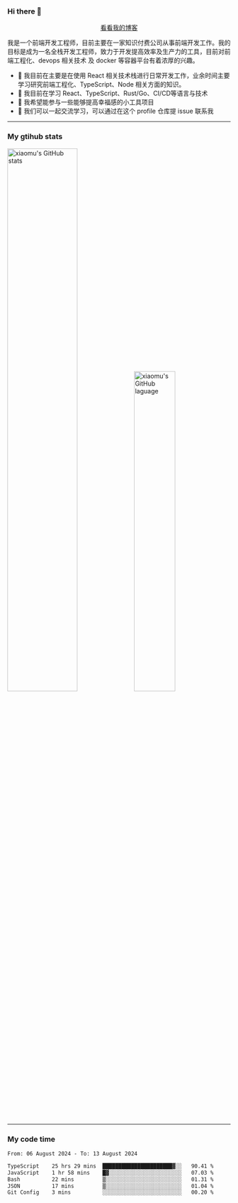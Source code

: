### Hi there 👋

<p align="center">
  <a href="https://blog.realjacket.fun">看看我的博客</a>
</p>

我是一个前端开发工程师，目前主要在一家知识付费公司从事前端开发工作。我的目标是成为一名全栈开发工程师，致力于开发提高效率及生产力的工具，目前对前端工程化、devops 相关技术 及 docker 等容器平台有着浓厚的兴趣。

- 🔭 我目前在主要是在使用 React 相关技术栈进行日常开发工作，业余时间主要学习研究前端工程化、TypeScript、Node 相关方面的知识。
- 🌱 我目前在学习 React、TypeScript、Rust/Go、CI/CD等语言与技术
- 👯 我希望能参与一些能够提高幸福感的小工具项目
- 💬 我们可以一起交流学习，可以通过在这个 profile 仓库提 issue 联系我

***

### My gtihub stats

<a><img src="https://github-readme-stats-git-masterrstaa-rickstaa.vercel.app/api?username=real-jacket&&show_icons=true" title="xiaomu's GitHub stats" alt="xiaomu's GitHub stats" style="width:56%;"/></a>
<a><img src="https://github-readme-stats-git-masterrstaa-rickstaa.vercel.app/api/top-langs/?username=real-jacket&layout=compact" title="xiaomu's GitHub laguage" alt="xiaomu's GitHub laguage" style="width:43%;"/><a/>

***

### My code time

<!--START_SECTION:waka-->

```txt
From: 06 August 2024 - To: 13 August 2024

TypeScript    25 hrs 29 mins  ██████████████████████▓░░   90.41 %
JavaScript    1 hr 58 mins    █▓░░░░░░░░░░░░░░░░░░░░░░░   07.03 %
Bash          22 mins         ▒░░░░░░░░░░░░░░░░░░░░░░░░   01.31 %
JSON          17 mins         ▒░░░░░░░░░░░░░░░░░░░░░░░░   01.04 %
Git Config    3 mins          ░░░░░░░░░░░░░░░░░░░░░░░░░   00.20 %
```

<!--END_SECTION:waka-->
